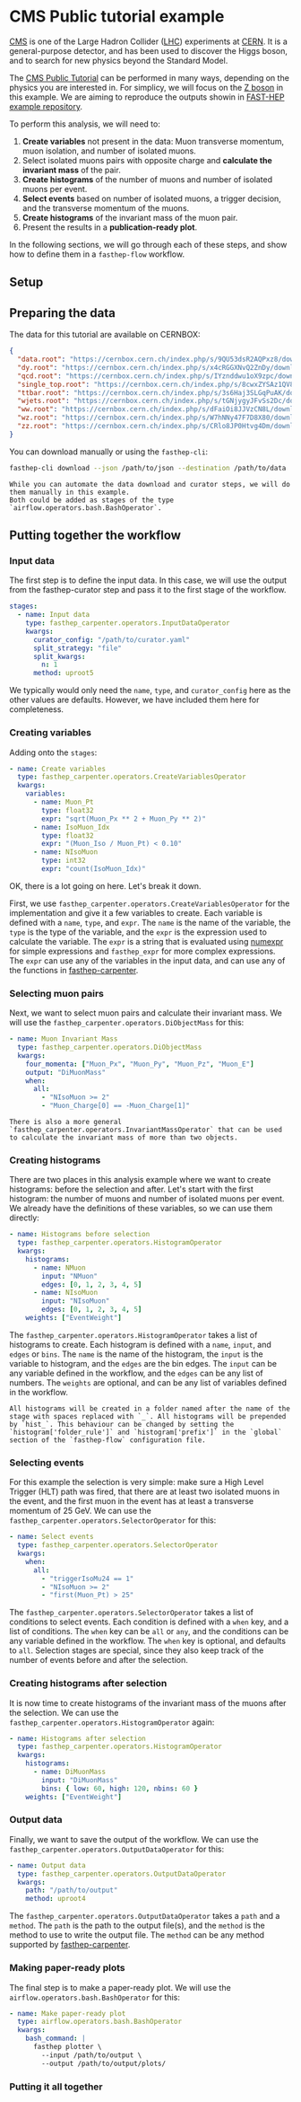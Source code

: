 # CMS Public tutorial example

[CMS](https://cms.cern/) is one of the Large Hadron Collider
([LHC](https://home.cern/science/accelerators/large-hadron-collider))
experiments at [CERN](https://home.cern/). It is a general-purpose detector, and
has been used to discover the Higgs boson, and to search for new physics beyond
the Standard Model.

The
[CMS Public Tutorial](https://ippog-static.web.cern.ch/ippog-static/resources/2012/cms-hep-tutorial.html)
can be performed in many ways, depending on the physics you are interested in.
For simplicy, we will focus on the
[Z boson](https://en.wikipedia.org/wiki/W_and_Z_bosons) in this example. We are
aiming to reproduce the outputs showin in
[FAST-HEP example repository](https://github.com/FAST-HEP/examples/tree/main/cms/public_tutorial/example_outputs).

To perform this analysis, we will need to:

1. **Create variables** not present in the data: Muon transverse momentum, muon
   isolation, and number of isolated muons.
2. Select isolated muons pairs with opposite charge and **calculate the
   invariant mass** of the pair.
3. **Create histograms** of the number of muons and number of isolated muons per
   event.
4. **Select events** based on number of isolated muons, a trigger decision, and
   the transverse momentum of the muons.
5. **Create histograms** of the invariant mass of the muon pair.
6. Present the results in a **publication-ready plot**.

In the following sections, we will go through each of these steps, and show how
to define them in a `fasthep-flow` workflow.

## Setup

## Preparing the data

The data for this tutorial are available on CERNBOX:

```json
{
  "data.root": "https://cernbox.cern.ch/index.php/s/9QU53dsR2AQPxz8/download",
  "dy.root": "https://cernbox.cern.ch/index.php/s/x4cRGGXNvQ2ZnDy/download",
  "qcd.root": "https://cernbox.cern.ch/index.php/s/IYznddwu1oX9zpc/download",
  "single_top.root": "https://cernbox.cern.ch/index.php/s/8cwxZYSAz1QV83w/download",
  "ttbar.root": "https://cernbox.cern.ch/index.php/s/3s6Haj3SLGqPuAK/download",
  "wjets.root": "https://cernbox.cern.ch/index.php/s/tGNjygyJFvSs2Dc/download",
  "ww.root": "https://cernbox.cern.ch/index.php/s/dFaiOi8JJVzCN8L/download",
  "wz.root": "https://cernbox.cern.ch/index.php/s/W7hNNy47F7D8X80/download",
  "zz.root": "https://cernbox.cern.ch/index.php/s/CRlo8JP0Htvg4Dm/download"
}
```

You can download manually or using the `fasthep-cli`:

```bash
fasthep-cli download --json /path/to/json --destination /path/to/data
```

```{note}
While you can automate the data download and curator steps, we will do them manually in this example.
Both could be added as stages of the type `airflow.operators.bash.BashOperator`.

```

## Putting together the workflow

### Input data

The first step is to define the input data. In this case, we will use the output
from the fasthep-curator step and pass it to the first stage of the workflow.

```yaml
stages:
  - name: Input data
    type: fasthep_carpenter.operators.InputDataOperator
    kwargs:
      curator_config: "/path/to/curator.yaml"
      split_strategy: "file"
      split_kwargs:
        n: 1
      method: uproot5
```

We typically would only need the `name`, `type`, and `curator_config` here as
the other values are defaults. However, we have included them here for
completeness.

### Creating variables

Adding onto the `stages`:

```yaml
- name: Create variables
  type: fasthep_carpenter.operators.CreateVariablesOperator
  kwargs:
    variables:
      - name: Muon_Pt
        type: float32
        expr: "sqrt(Muon_Px ** 2 + Muon_Py ** 2)"
      - name: IsoMuon_Idx
        type: float32
        expr: "(Muon_Iso / Muon_Pt) < 0.10"
      - name: NIsoMuon
        type: int32
        expr: "count(IsoMuon_Idx)"
```

OK, there is a lot going on here. Let's break it down.

First, we use `fasthep_carpenter.operators.CreateVariablesOperator` for the
implementation and give it a few variables to create. Each variable is defined
with a `name`, `type`, and `expr`. The `name` is the name of the variable, the
`type` is the type of the variable, and the `expr` is the expression used to
calculate the variable. The `expr` is a string that is evaluated using
[numexpr](https://github.com/pydata/numexpr) for simple expressions and
`fasthep_expr` for more complex expressions. The `expr` can use any of the
variables in the input data, and can use any of the functions in
[fasthep-carpenter](https://fast-hep.github.io/fasthep-carpenter/).

### Selecting muon pairs

Next, we want to select muon pairs and calculate their invariant mass. We will
use the `fasthep_carpenter.operators.DiObjectMass` for this:

```yaml
- name: Muon Invariant Mass
  type: fasthep_carpenter.operators.DiObjectMass
  kwargs:
    four_momenta: ["Muon_Px", "Muon_Py", "Muon_Pz", "Muon_E"]
    output: "DiMuonMass"
    when:
      all:
        - "NIsoMuon >= 2"
        - "Muon_Charge[0] == -Muon_Charge[1]"
```

```{note}
There is also a more general `fasthep_carpenter.operators.InvariantMassOperator` that can be used to calculate the invariant mass of more than two objects.
```

### Creating histograms

There are two places in this analysis example where we want to create
histograms: before the selection and after. Let's start with the first
histogram: the number of muons and number of isolated muons per event. We
already have the definitions of these variables, so we can use them directly:

```yaml
- name: Histograms before selection
  type: fasthep_carpenter.operators.HistogramOperator
  kwargs:
    histograms:
      - name: NMuon
        input: "NMuon"
        edges: [0, 1, 2, 3, 4, 5]
      - name: NIsoMuon
        input: "NIsoMuon"
        edges: [0, 1, 2, 3, 4, 5]
    weights: ["EventWeight"]
```

The `fasthep_carpenter.operators.HistogramOperator` takes a list of histograms
to create. Each histogram is defined with a `name`, `input`, and `edges` or
`bins`. The `name` is the name of the histogram, the `input` is the variable to
histogram, and the `edges` are the bin edges. The `input` can be any variable
defined in the workflow, and the `edges` can be any list of numbers. The
`weights` are optional, and can be any list of variables defined in the
workflow.

```{note}
All histograms will be created in a folder named after the name of the stage with spaces replaced with `_`. All histograms will be prepended by `hist_`. This behaviour can be changed by setting the `histogram['folder_rule']` and `histogram['prefix']` in the `global` section of the `fasthep-flow` configuration file.
```

### Selecting events

For this example the selection is very simple: make sure a High Level Trigger
(HLT) path was fired, that there are at least two isolated muons in the event,
and the first muon in the event has at least a transverse momentum of 25 GeV. We
can use the `fasthep_carpenter.operators.SelectorOperator` for this:

```yaml
- name: Select events
  type: fasthep_carpenter.operators.SelectorOperator
  kwargs:
    when:
      all:
        - "triggerIsoMu24 == 1"
        - "NIsoMuon >= 2"
        - "first(Muon_Pt) > 25"
```

The `fasthep_carpenter.operators.SelectorOperator` takes a list of conditions to
select events. Each condition is defined with a `when` key, and a list of
conditions. The `when` key can be `all` or `any`, and the conditions can be any
variable defined in the workflow. The `when` key is optional, and defaults to
`all`. Selection stages are special, since they also keep track of the number of
events before and after the selection.

### Creating histograms after selection

It is now time to create histograms of the invariant mass of the muons after the
selection. We can use the `fasthep_carpenter.operators.HistogramOperator` again:

```yaml
- name: Histograms after selection
  type: fasthep_carpenter.operators.HistogramOperator
  kwargs:
    histograms:
      - name: DiMuonMass
        input: "DiMuonMass"
        bins: { low: 60, high: 120, nbins: 60 }
    weights: ["EventWeight"]
```

### Output data

Finally, we want to save the output of the workflow. We can use the
`fasthep_carpenter.operators.OutputDataOperator` for this:

```yaml
- name: Output data
  type: fasthep_carpenter.operators.OutputDataOperator
  kwargs:
    path: "/path/to/output"
    method: uproot4
```

The `fasthep_carpenter.operators.OutputDataOperator` takes a `path` and a
`method`. The `path` is the path to the output file(s), and the `method` is the
method to use to write the output file. The `method` can be any method supported
by [fasthep-carpenter](https://fast-hep.github.io/fasthep-carpenter/).

### Making paper-ready plots

The final step is to make a paper-ready plot. We will use the
`airflow.operators.bash.BashOperator` for this:

```yaml
- name: Make paper-ready plot
  type: airflow.operators.bash.BashOperator
  kwargs:
    bash_command: |
      fasthep plotter \
        --input /path/to/output \
        --output /path/to/output/plots/
```

### Putting it all together
